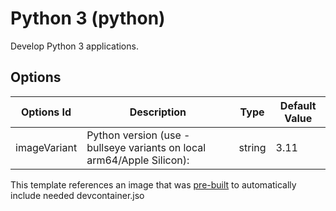 
# Python 3 (python)

Develop Python 3 applications.

## Options

| Options Id | Description | Type | Default Value |
|-----|-----|-----|-----|
| imageVariant | Python version (use -bullseye variants on local arm64/Apple Silicon): | string | 3.11 |

This template references an image that was [pre-built](https://containers.dev/implementors/reference/#prebuilding) to automatically include needed devcontainer.jso